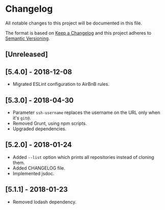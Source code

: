 # Changelog
All notable changes to this project will be documented in this file.

The format is based on [Keep a Changelog](http://keepachangelog.com/en/1.0.0/)
and this project adheres to [Semantic Versioning](http://semver.org/spec/v2.0.0.html).

## [Unreleased]

## [5.4.0] - 2018-12-08

- Migrated ESLint configuration to AirBnB rules.

## [5.3.0] - 2018-04-30

- Parameter `ssh-username` replaces the username on the URL only when it's `git@`.
- Removed Grunt, using npm scripts.
- Upgraded dependencies.

## [5.2.0] - 2018-01-24

- Added `--list` option which prints all repositories instead of cloning them.
- Added CHANGELOG file.
- Implemented jsdoc.

## [5.1.1] - 2018-01-23

- Removed lodash dependency.

